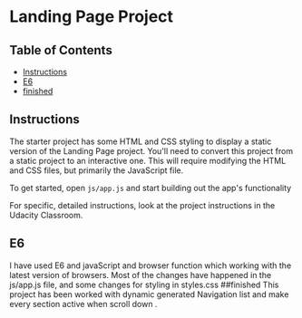 # Landing Page Project

## Table of Contents

* [Instructions](#instructions)
* [E6](#E6)
* [finished](#finished)

## Instructions

The starter project has some HTML and CSS styling to display a static version of the Landing Page project. You'll need to convert this project from a static project to an interactive one. This will require modifying the HTML and CSS files, but primarily the JavaScript file.

To get started, open `js/app.js` and start building out the app's functionality

For specific, detailed instructions, look at the project instructions in the Udacity Classroom.
 ## E6
I have used E6 and javaScript and browser function which working with the latest version of browsers.
Most of the changes have happened in the js/app.js file, and some changes for styling in styles.css
##finished
This project has been worked with dynamic generated Navigation list and make every section active when scroll 
down .

